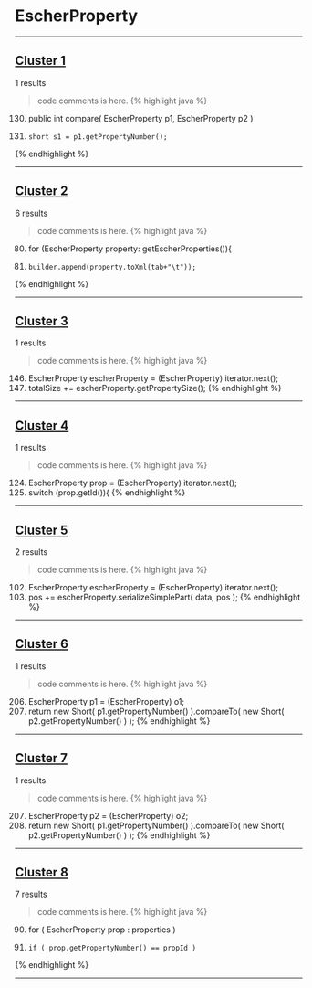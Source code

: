 # EscherProperty

***

## [Cluster 1](./1)
1 results
> code comments is here.
{% highlight java %}
130. public int compare( EscherProperty p1, EscherProperty p2 )
132.     short s1 = p1.getPropertyNumber();
{% endhighlight %}

***

## [Cluster 2](./2)
6 results
> code comments is here.
{% highlight java %}
80. for (EscherProperty property: getEscherProperties()){
81.     builder.append(property.toXml(tab+"\t"));
{% endhighlight %}

***

## [Cluster 3](./3)
1 results
> code comments is here.
{% highlight java %}
146. EscherProperty escherProperty = (EscherProperty) iterator.next();
147. totalSize += escherProperty.getPropertySize();
{% endhighlight %}

***

## [Cluster 4](./4)
1 results
> code comments is here.
{% highlight java %}
124. EscherProperty prop = (EscherProperty) iterator.next();
125. switch (prop.getId()){
{% endhighlight %}

***

## [Cluster 5](./5)
2 results
> code comments is here.
{% highlight java %}
102. EscherProperty escherProperty = (EscherProperty) iterator.next();
103. pos += escherProperty.serializeSimplePart( data, pos );
{% endhighlight %}

***

## [Cluster 6](./6)
1 results
> code comments is here.
{% highlight java %}
206. EscherProperty p1 = (EscherProperty) o1;
208. return new Short( p1.getPropertyNumber() ).compareTo( new Short( p2.getPropertyNumber() ) );
{% endhighlight %}

***

## [Cluster 7](./7)
1 results
> code comments is here.
{% highlight java %}
207. EscherProperty p2 = (EscherProperty) o2;
208. return new Short( p1.getPropertyNumber() ).compareTo( new Short( p2.getPropertyNumber() ) );
{% endhighlight %}

***

## [Cluster 8](./8)
7 results
> code comments is here.
{% highlight java %}
90. for ( EscherProperty prop : properties )
92.     if ( prop.getPropertyNumber() == propId )
{% endhighlight %}

***

